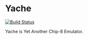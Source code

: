 # Yache

[![Build Status](https://travis-ci.org/Geospace/yache.svg?branch=master)](https://travis-ci.org/Geospace/yache)

Yache is Yet Another Chip-8 Emulator.
